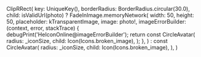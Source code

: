 ClipRRect(
key: UniqueKey(),
borderRadius: BorderRadius.circular(30.0),
child: isValidUrl(photo)
? FadeInImage.memoryNetwork(
width: 50,
height: 50,
placeholder: kTransparentImage,
image: photo!,
imageErrorBuilder: (context, error, stackTrace) {
debugPrint('HeIconOnline@imageErrorBuilder');
return const CircleAvatar(
radius: _iconSize,
child: Icon(Icons.broken_image),
);
},
)
: const CircleAvatar(
radius: _iconSize,
child: Icon(Icons.broken_image),
),
)